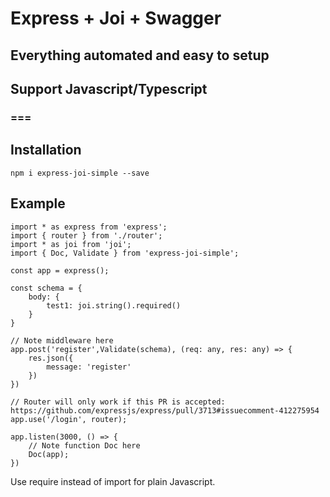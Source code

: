 # Express + Joi + Swagger
## Everything automated and easy to setup
## Support Javascript/Typescript
### ===

## Installation

```npm i express-joi-simple --save```

## Example

```
import * as express from 'express';
import { router } from './router';
import * as joi from 'joi';
import { Doc, Validate } from 'express-joi-simple';

const app = express();

const schema = {
    body: {
        test1: joi.string().required()
    }
}

// Note middleware here
app.post('register',Validate(schema), (req: any, res: any) => {
    res.json({
        message: 'register'
    })
})

// Router will only work if this PR is accepted: https://github.com/expressjs/express/pull/3713#issuecomment-412275954
app.use('/login', router);

app.listen(3000, () => {
    // Note function Doc here
    Doc(app);
})
```

Use require instead of import for plain Javascript.